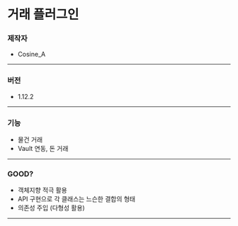 # 거래 플러그인

### 제작자
+ Cosine_A

---

### 버전
* 1.12.2

---

### 기능

* 물건 거래
* Vault 연동, 돈 거래

---

### GOOD?

* 객체지향 적극 활용
* API 구현으로 각 클래스는 느슨한 결합의 형태
* 의존성 주입 (다형성 활용)

---
